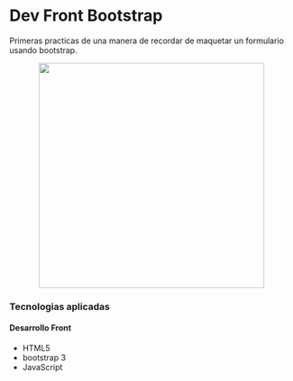 # Dev Front Bootstrap 
Primeras practicas de una manera de recordar de maquetar un formulario usando bootstrap.

<p align="center"><img src="https://templatetoaster.com/tutorials/wp-content/uploads/2017/09/Bootstrap-3-An-Ever-Lasting-Legacy-for-Responsive-Designs-Blog.jpg" width="400"> </p>

### Tecnologias aplicadas 
#### Desarrollo Front 
- HTML5 
- bootstrap 3 
- JavaScript 
